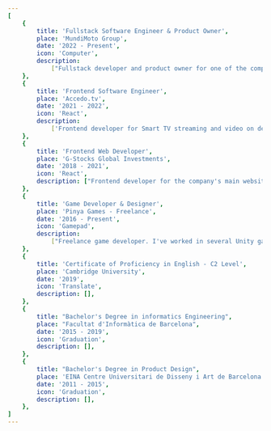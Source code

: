 ```yaml
---
[
    {
        title: 'Fullstack Software Engineer & Product Owner',
        place: 'MundiMoto Group',
        date: '2022 - Present',
        icon: 'Computer',
        description:
            ["Fullstack developer and product owner for one of the company's products. Using NextJS, Django and AWS."],
    },
    {
        title: 'Frontend Software Engineer',
        place: 'Accedo.tv',
        date: '2021 - 2022',
        icon: 'React',
        description:
            ['Frontend developer for Smart TV streaming and video on demand apps. Using React, Redux and Typescript.'],
    },
    {
        title: 'Frontend Web Developer',
        place: 'G-Stocks Global Investments',
        date: '2018 - 2021',
        icon: 'React',
        description: ["Frontend developer for the company's main website and stock analysis tool. Using React."],
    },
    {
        title: 'Game Developer & Designer',
        place: 'Pinya Games - Freelance',
        date: '2016 - Present',
        icon: 'Gamepad',
        description:
            ["Freelance game developer. I've worked in several Unity games and some web-based Typescript ones."],
    },
    {
        title: 'Certificate of Proficiency in English - C2 Level',
        place: 'Cambridge University',
        date: '2019',
        icon: 'Translate',
        description: [],
    },
    {
        title: "Bachelor's Degree in informatics Engineering",
        place: "Facultat d'Informàtica de Barcelona",
        date: '2015 - 2019',
        icon: 'Graduation',
        description: [],
    },
    {
        title: "Bachelor's Degree in Product Design",
        place: 'EINA Centre Universitari de Disseny i Art de Barcelona',
        date: '2011 - 2015',
        icon: 'Graduation',
        description: [],
    },
]
---
```

